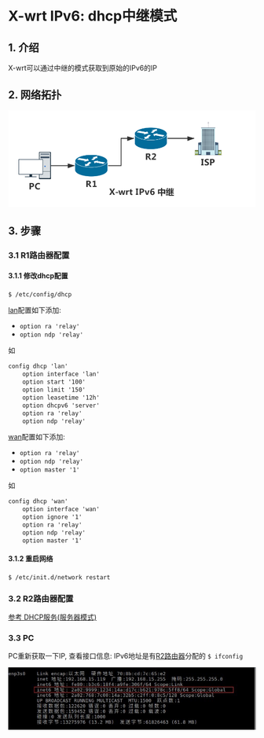 # X-wrt IPv6: dhcp中继模式

## 1. 介绍
X-wrt可以通过中继的模式获取到原始的IPv6的IP

## 2. 网络拓扑
![](../img/ipv6-dhcp-relay.png)

## 3. 步骤

### 3.1 R1路由器配置
#### 3.1.1 修改dhcp配置
`$ /etc/config/dhcp`

[lan](#)配置如下添加:
+ `option ra 'relay'`
+ `option ndp 'relay'`

如
```
config dhcp 'lan'
	option interface 'lan'
	option start '100'
	option limit '150'
	option leasetime '12h'
	option dhcpv6 'server'
	option ra 'relay'
	option ndp 'relay'
```

[wan](#)配置如下添加:
+ `option ra 'relay'`
+ `option ndp 'relay'`
+ `option master '1'`

如
```
config dhcp 'wan'
	option interface 'wan'
	option ignore '1'
	option ra 'relay'
	option ndp 'relay'
	option master '1'	
```
#### 3.1.2 重启网络
`$ /etc/init.d/network restart`

### 3.2 R2路由器配置
[参考 DHCP服务(服务器模式)](./01-ipv6-lan-dhcp-server-mod.md)


### 3.3 PC
PC重新获取一下IP, 查看接口信息: IPv6地址是有[R2路由器](#)分配的
`$ ifconfig`

![](../img/PC-ipv6-dhcp-relay.jpg)